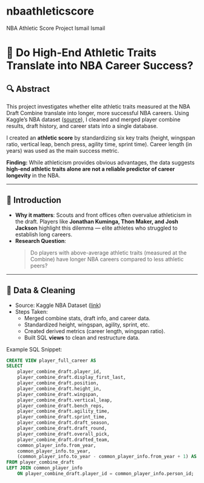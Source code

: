 # nbaathleticscore
NBA Athletic Score Project Ismail Ismail
# 🏀 Do High-End Athletic Traits Translate into NBA Career Success?

## 🔍 Abstract  
This project investigates whether elite athletic traits measured at the NBA Draft Combine translate into longer, more successful NBA careers. Using Kaggle’s NBA dataset ([source](https://www.kaggle.com/datasets/wyattowalsh/basketball/data)), I cleaned and merged player combine results, draft history, and career stats into a single database.  

I created an **athletic score** by standardizing six key traits (height, wingspan ratio, vertical leap, bench press, agility time, sprint time). Career length (in years) was used as the main success metric.  

**Finding:** While athleticism provides obvious advantages, the data suggests **high-end athletic traits alone are not a reliable predictor of career longevity** in the NBA.  

---

## 🏀 Introduction  
- **Why it matters**: Scouts and front offices often overvalue athleticism in the draft. Players like **Jonathan Kuminga, Thon Maker, and Josh Jackson** highlight this dilemma — elite athletes who struggled to establish long careers.  
- **Research Question**:  
  > Do players with above-average athletic traits (measured at the Combine) have longer NBA careers compared to less athletic peers?  

---

## 📂 Data & Cleaning  
- Source: Kaggle NBA Dataset ([link](https://www.kaggle.com/datasets/wyattowalsh/basketball/data))  
- Steps Taken:  
  - Merged combine stats, draft info, and career data.  
  - Standardized height, wingspan, agility, sprint, etc.  
  - Created derived metrics (career length, wingspan ratio).  
  - Built SQL **views** to clean and restructure data.  

Example SQL Snippet:  
```sql
CREATE VIEW player_full_career AS
SELECT
    player_combine_draft.player_id,
    player_combine_draft.display_first_last,
    player_combine_draft.position,
    player_combine_draft.height_in,
    player_combine_draft.wingspan,
    player_combine_draft.vertical_leap,
    player_combine_draft.bench_reps,
    player_combine_draft.agility_time,
    player_combine_draft.sprint_time,
    player_combine_draft.draft_season,
    player_combine_draft.draft_round,
    player_combine_draft.overall_pick,
    player_combine_draft.drafted_team,
    common_player_info.from_year,
    common_player_info.to_year,
    (common_player_info.to_year - common_player_info.from_year + 1) AS career_length_years
FROM player_combine_draft
LEFT JOIN common_player_info
    ON player_combine_draft.player_id = common_player_info.person_id;
